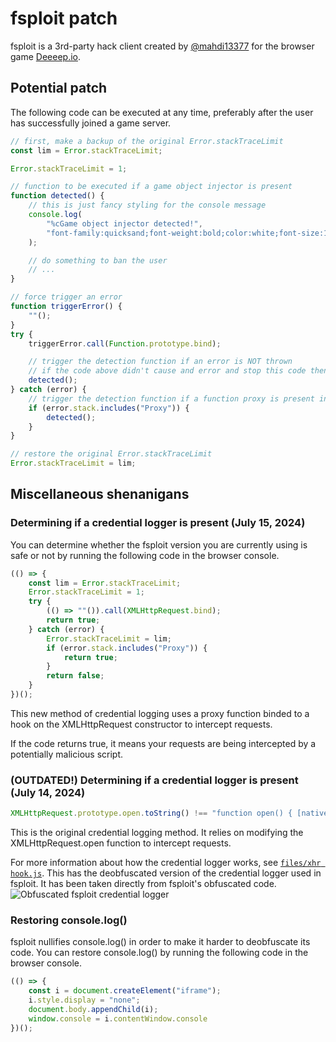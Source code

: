 # fsploit patch

fsploit is a 3rd-party hack client created by [@mahdi13377](https://github.com/mahdi13377) for the browser game [Deeeep.io](https://deeeep.io). 

## Potential patch

The following code can be executed at any time, preferably after the user has successfully joined a game server. 

```js
// first, make a backup of the original Error.stackTraceLimit
const lim = Error.stackTraceLimit;

Error.stackTraceLimit = 1;

// function to be executed if a game object injector is present
function detected() {
	// this is just fancy styling for the console message
	console.log(
		"%cGame object injector detected!",
		"font-family:quicksand;font-weight:bold;color:white;font-size:125%;background:#f00;padding:4px 12px 4px 8px;border-radius:0 16px 16px 0;border-left:8px #800 solid"
	);

	// do something to ban the user
	// ...
}

// force trigger an error
function triggerError() {
	""();
}
try {
	triggerError.call(Function.prototype.bind);

	// trigger the detection function if an error is NOT thrown
	// if the code above didn't cause and error and stop this code then it would mean that the client is tampering with the error handling
	detected();
} catch (error) {
	// trigger the detection function if a function proxy is present in the stack trace
	if (error.stack.includes("Proxy")) {
		detected();
	}
}

// restore the original Error.stackTraceLimit
Error.stackTraceLimit = lim;

```

## Miscellaneous shenanigans

### Determining if a credential logger is present (July 15, 2024)
You can determine whether the fsploit version you are currently using is safe or not by running the following code in the browser console.

```js
(() => {
    const lim = Error.stackTraceLimit;
    Error.stackTraceLimit = 1;
    try {
        (() => ""()).call(XMLHttpRequest.bind);
        return true;
    } catch (error) {
        Error.stackTraceLimit = lim;
        if (error.stack.includes("Proxy")) {
            return true;
        }
        return false;
    }
})();
```

This new method of credential logging uses a proxy function binded to a hook on the XMLHttpRequest constructor to intercept requests.

If the code returns true, it means your requests are being intercepted by a potentially malicious script. 

### (OUTDATED!) Determining if a credential logger is present (July 14, 2024)

```js
XMLHttpRequest.prototype.open.toString() !== "function open() { [native code] }"
```

This is the original credential logging method. It relies on modifying the XMLHttpRequest.open function to intercept requests. 

For more information about how the credential logger works, see [`files/xhr hook.js`](https://github.com/akanecco23/fsploit-patch/blob/main/files/xhr%20hook.js). This has the deobfuscated version of the credential logger used in fsploit. It has been taken directly from fsploit's obfuscated code.
![Obfuscated fsploit credential logger](https://github.com/user-attachments/assets/95cb20be-7b93-4e53-9eed-53088317f341)

### Restoring console.log()
fsploit nullifies console.log() in order to make it harder to deobfuscate its code. You can restore console.log() by running the following code in the browser console.

```js
(() => {
    const i = document.createElement("iframe");
    i.style.display = "none";
    document.body.appendChild(i);
    window.console = i.contentWindow.console
})();
```
